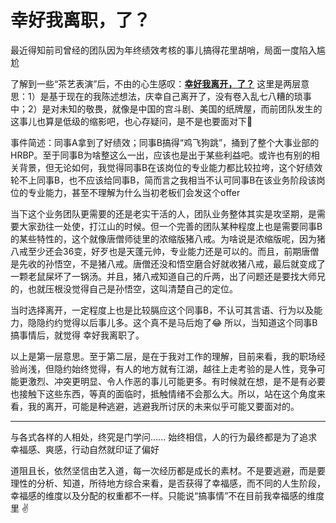 # 幸好我离职，了？




最近得知前司曾经的团队因为年终绩效考核的事儿搞得花里胡哨，局面一度陷入尴尬

<!--more-->



了解到一些“茶艺表演”后，不由的心生感叹：<u>**幸好我离开，了？**</u>  这里是两层意思：1）是基于现在的我陈述想法，庆幸自己离开了，没有卷入乱七八糟的琐事中；2）是对未知的敬畏，就像是中国的宫斗剧、美国的纸牌屋，而前团队发生的这事儿也算是低级的缩影吧，也心存疑问，是不是也要面对下🤔

事件简述：同事A拿到了好绩效；同事B搞得“鸡飞狗跳”，捅到了整个大事业部的HRBP。至于同事B为啥整这么一出，应该也是出于某些利益吧。或许也有别的相关背景，但无论如何，我觉得同事B在该岗位的专业能力都比较拉垮，这个好绩效轮不上同事B，也不应该给同事B，简而言之我相当不认可同事B在该业务阶段该岗位的专业能力，甚至不理解为什么当初老板们会发这个offer

当下这个业务团队更需要的还是老实干活的人，团队业务整体其实是攻坚期，是需要大家劲往一处使，打江山的时候。但一个完善的团队某种程度上也是需要同事B的某些特性的，这个就像唐僧师徒里的浓缩版猪八戒。为啥说是浓缩版呢，因为猪八戒至少还会36变，好歹也是天蓬元帅，专业能力还是可以的。而且，前期唐僧是先收的孙悟空，不是猪八戒。唐僧还没和悟空磨合好就收猪八戒，最后就变成了一颗老鼠屎坏了一锅汤。并且，猪八戒知道自己的斤两，出了问题还是要找大师兄的，也就压根没觉得自己是孙悟空，这叫清楚自己的定位。

当时选择离开，一定程度上也是比较膈应这个同事B，不认可其言语、行为以及能力，隐隐约约觉得以后事儿多。这个真不是马后炮了😂 所以，当知道这个同事B搞事情后，就觉得 幸好我离职了。

以上是第一层意思。至于第二层，是在于我对工作的理解，目前来看，我的职场经验尚浅，但隐约始终觉得，有人的地方就有江湖，越往上走考验的是人性，竞争可能更激烈、冲突更明显、令人作恶的事儿可能更多。有时候就在想，是不是有必要也接触下这些东西，等真的面临时，抵触情绪不会那么大。所以，站在这个角度来看，我的离开，可能是种逃避，逃避我所讨厌的未来似乎可能又要面对的。

---

与各式各样的人相处，终究是门学问...... 始终相信，人的行为最终都是为了追求幸福感、爽感，行动自然就印证了偏好

道阻且长，依然坚信由艺入道，每一次经历都是成长的素材。不是要逃避，而是要理性的分析、知道，所待地方综合来看，是否获得了幸福感，而不同的人生阶段，幸福感的维度以及分配的权重都不一样。只能说“搞事情”不在目前我幸福感的维度里 ✌️





<head> 
    <script defer src="https://use.fontawesome.com/releases/v5.0.13/js/all.js"></script> 
    <script defer src="https://use.fontawesome.com/releases/v5.0.13/js/v4-shims.js"></script> 
</head> 
<link rel="stylesheet" href="https://use.fontawesome.com/releases/v5.0.13/css/all.css">
